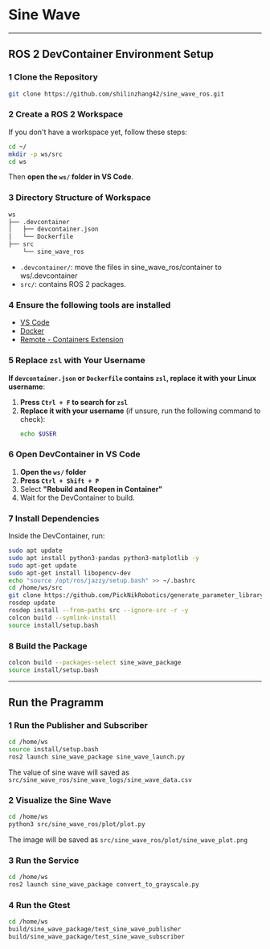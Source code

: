 # **Sine Wave**
---

## **ROS 2 DevContainer Environment Setup**

### **1 Clone the Repository**
```bash
git clone https://github.com/shilinzhang42/sine_wave_ros.git
```

### **2 Create a ROS 2 Workspace**
If you don't have a workspace yet, follow these steps:
```bash
cd ~/
mkdir -p ws/src
cd ws
```
Then **open the `ws/` folder in VS Code**.


### 3 **Directory Structure of Workspace**
```bash
ws
├── .devcontainer
│   ├── devcontainer.json
│   └── Dockerfile
├── src
    └── sine_wave_ros
```
- `.devcontainer/`: move the files in sine_wave_ros/container to ws/.devcontainer
- `src/`: contains ROS 2 packages.

### **4 Ensure the following tools are installed**
- [VS Code](https://code.visualstudio.com/)
- [Docker](https://docs.docker.com/get-docker/)
- [Remote - Containers Extension](https://marketplace.visualstudio.com/items?itemName=ms-vscode-remote.remote-containers)

### **5 Replace `zsl` with Your Username**
**If `devcontainer.json` or `Dockerfile` contains `zsl`, replace it with your Linux username**:
1. **Press `Ctrl + F` to search for `zsl`**
2. **Replace it with your username** (if unsure, run the following command to check):
   ```bash
   echo $USER
   ```

### **6 Open DevContainer in VS Code**
1. **Open the `ws/` folder**
2. **Press `Ctrl + Shift + P`**
3. Select **"Rebuild and Reopen in Container"**
4. Wait for the DevContainer to build.



### **7 Install Dependencies**
Inside the DevContainer, run:
```bash
sudo apt update
sudo apt install python3-pandas python3-matplotlib -y
sudo apt-get update
sudo apt-get install libopencv-dev
echo "source /opt/ros/jazzy/setup.bash" >> ~/.bashrc
cd /home/ws/src
git clone https://github.com/PickNikRobotics/generate_parameter_library.git
rosdep update
rosdep install --from-paths src --ignore-src -r -y
colcon build --symlink-install
source install/setup.bash
```
### **8 Build the Package**
```bash
colcon build --packages-select sine_wave_package
source install/setup.bash
```
---

## **Run the Pragramm**

### **1 Run the Publisher and Subscriber**

```bash
cd /home/ws
source install/setup.bash
ros2 launch sine_wave_package sine_wave_launch.py
```
The value of sine wave will saved as `src/sine_wave_ros/sine_wave_logs/sine_wave_data.csv`

### **2 Visualize the Sine Wave**

```bash
cd /home/ws
python3 src/sine_wave_ros/plot/plot.py
```

The image will be saved as `src/sine_wave_ros/plot/sine_wave_plot.png`

### **3 Run the Service**

```bash
cd /home/ws
ros2 launch sine_wave_package convert_to_grayscale.py
```

### **4 Run the Gtest**

```bash
cd /home/ws
build/sine_wave_package/test_sine_wave_publisher
build/sine_wave_package/test_sine_wave_subscriber
```